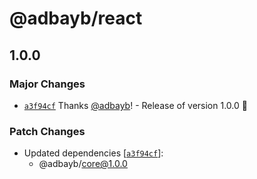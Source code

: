 # @adbayb/react

## 1.0.0

### Major Changes

-   [`a3f94cf`](https://github.com/adbayb/poc-monorepo/commit/a3f94cff96e39bc3c6ddbc51c553c76177e81b2b) Thanks [@adbayb](https://github.com/adbayb)! - Release of version 1.0.0 🚀

### Patch Changes

-   Updated dependencies [[`a3f94cf`](https://github.com/adbayb/poc-monorepo/commit/a3f94cff96e39bc3c6ddbc51c553c76177e81b2b)]:
    -   @adbayb/core@1.0.0
